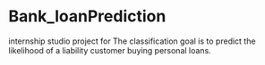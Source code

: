# Bank_loanPrediction
internship studio project for The classification goal is to predict the likelihood of a liability customer buying personal loans.
